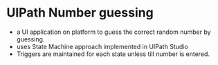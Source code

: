 # UIPath Number guessing 

- a UI application on platform to guess the correct random number by guessing.
- uses State Machine approach implemented in UIPath Studio
- Triggers are maintained for each state unless till number is entered.
